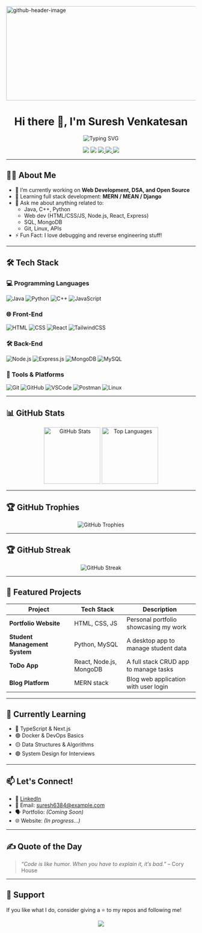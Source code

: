 
<img width="945" height="250" alt="github-header-image" src="https://github.com/user-attachments/assets/3051e887-eb05-4800-a04d-ee93f25111b6" />

<h1 align="center">Hi there 👋, I'm Suresh Venkatesan</h1>

<p align="center">
  <img src="https://readme-typing-svg.herokuapp.com?font=Fira+Code&duration=3000&pause=1000&color=38BDF8&center=true&width=435&lines=Full-Stack+Developer;Open+Source+Enthusiast;Lifelong+Learner" alt="Typing SVG" />
</p>

<p align="center">
  <a href="sureshv14112005@gmail.com"><img src="https://img.shields.io/badge/Email-Contact-blue?style=flat&logo=gmail"></a>
  <a href="https://tinyurl.com/24hveqfs"><img src="https://img.shields.io/badge/LinkedIn-Connect-blue?style=flat&logo=linkedin"></a>
  <a href="https://www.instagram.com/smart_rowdy14/"><img src="https://img.shields.io/badge/Instagram-Follow-E4405F?style=flat&logo=instagram&logoColor=white">
  <a href="https://www.hackerrank.com/profile/v12171342"><img src="https://img.shields.io/badge/HackerRank-Profile-2EC866?style=flat&logo=hackerrank&logoColor=white">
  <a href="tel:+916369485275"><img src="https://img.shields.io/badge/Call%20Now-+91%206369485275-brightgreen?style=flat&logo=phone&logoColor=white">
</a>

</a>

</a>

</a>

</a>

</p>

---

## 👨‍💻 About Me

- 🔭 I’m currently working on **Web Development, DSA, and Open Source**
- 🌱 Learning full stack development: **MERN / MEAN / Django**
- 💬 Ask me about anything related to:
  - Java, C++, Python
  - Web dev (HTML/CSS/JS, Node.js, React, Express)
  - SQL, MongoDB
  - Git, Linux, APIs
- ⚡ Fun Fact: I love debugging and reverse engineering stuff!

---

## 🛠️ Tech Stack

### 💻 Programming Languages
![Java](https://img.shields.io/badge/Java-ED8B00?style=flat&logo=java&logoColor=white)
![Python](https://img.shields.io/badge/Python-3776AB?style=flat&logo=python&logoColor=white)
![C++](https://img.shields.io/badge/C++-00599C?style=flat&logo=cplusplus&logoColor=white)
![JavaScript](https://img.shields.io/badge/JavaScript-F7DF1E?style=flat&logo=javascript&logoColor=black)

### 🌐 Front-End
![HTML](https://img.shields.io/badge/HTML5-E34F26?style=flat&logo=html5&logoColor=white)
![CSS](https://img.shields.io/badge/CSS3-1572B6?style=flat&logo=css3&logoColor=white)
![React](https://img.shields.io/badge/React-61DAFB?style=flat&logo=react&logoColor=black)
![TailwindCSS](https://img.shields.io/badge/Tailwind_CSS-38B2AC?style=flat&logo=tailwind-css&logoColor=white)

### 🛠️ Back-End
![Node.js](https://img.shields.io/badge/Node.js-339933?style=flat&logo=nodedotjs&logoColor=white)
![Express.js](https://img.shields.io/badge/Express.js-000000?style=flat&logo=express&logoColor=white)
![MongoDB](https://img.shields.io/badge/MongoDB-47A248?style=flat&logo=mongodb&logoColor=white)
![MySQL](https://img.shields.io/badge/MySQL-005C84?style=flat&logo=mysql&logoColor=white)

### 🔧 Tools & Platforms
![Git](https://img.shields.io/badge/Git-F05032?style=flat&logo=git&logoColor=white)
![GitHub](https://img.shields.io/badge/GitHub-181717?style=flat&logo=github&logoColor=white)
![VSCode](https://img.shields.io/badge/VS_Code-007ACC?style=flat&logo=visual-studio-code&logoColor=white)
![Postman](https://img.shields.io/badge/Postman-FF6C37?style=flat&logo=postman&logoColor=white)
![Linux](https://img.shields.io/badge/Linux-FCC624?style=flat&logo=linux&logoColor=black)

---

## 📊 GitHub Stats

<p align="center">
  <img src="https://github-readme-stats.vercel.app/api?username=Suresh6384&show_icons=true&theme=github_dark&count_private=true" alt="GitHub Stats" height="150"/>
  <img src="https://github-readme-stats.vercel.app/api/top-langs/?username=Suresh6384&layout=compact&theme=github_dark" alt="Top Languages" height="150"/>
</p>

---

## 🏆 GitHub Trophies

<p align="center">
  <img src="https://github-profile-trophy.vercel.app/?username=Suresh6384&theme=darkhub&no-bg=true&margin-w=5" alt="GitHub Trophies"/>
</p>

---


## 🏆 GitHub Streak

<p align="center">
  <img src="https://github-readme-streak-stats.herokuapp.com?user=Suresh6384&theme=github-dark&date_format=M%20j%5B%2C%20Y%5D" alt="GitHub Streak"/>
</p>

---


## 📂 Featured Projects

| Project | Tech Stack | Description |
|--------|------------|-------------|
| **Portfolio Website** | HTML, CSS, JS | Personal portfolio showcasing my work |
| **Student Management System** | Python, MySQL | A desktop app to manage student data |
| **ToDo App** | React, Node.js, MongoDB | A full stack CRUD app to manage tasks |
| **Blog Platform** | MERN stack | Blog web application with user login |

---

## 📅 Currently Learning

- 🔵 TypeScript & Next.js  
- 🟢 Docker & DevOps Basics  
- 🟡 Data Structures & Algorithms  
- 🟣 System Design for Interviews

---

## 📫 Let's Connect!

- 🔗 [LinkedIn](https://www.linkedin.com/in/suresh6384/)
- 💌 Email: suresh6384@example.com  
- 🗣️ Portfolio: *(Coming Soon)*  
- 🌐 Website: *(In progress...)*

---

## ✍️ Quote of the Day

> *“Code is like humor. When you have to explain it, it’s bad.”* – Cory House

---

## 💖 Support

If you like what I do, consider giving a ⭐ to my repos and following me!

<p align="center">
  <img src="https://img.shields.io/github/stars/Suresh6384?style=social" />
</p>
